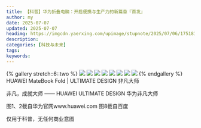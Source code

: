 ```yaml
---
title: 【科普】华为折叠电脑：开启便携与生产力的新篇章『首发』
author: my
date: 2025-07-07
updated: 2025-07-07
headimg: https://imgcdn.yaerxing.com/upimage/stupnote/2025/07/06/1751811429_19582208_7415.jpg
description: 
categories: [科技与未来]
tags: 
keywords: 
---
```


{% gallery stretch::6::two %}
![](https://imgcdn.yaerxing.com/upimage/stupnote/2025/07/06/1751811429_19582208_7415.jpg)
![](https://imgcdn.yaerxing.com/upimage/stupnote/2025/07/06/1751811430_19582208_6317.jpg)
![](https://imgcdn.yaerxing.com/upimage/stupnote/2025/07/06/1751811432_19582208_2944.jpg)
![](https://imgcdn.yaerxing.com/upimage/stupnote/2025/07/06/1751811433_19582208_1290.jpg)
![](https://imgcdn.yaerxing.com/upimage/stupnote/2025/07/06/1751811435_19582208_9056.jpg)
![](https://imgcdn.yaerxing.com/upimage/stupnote/2025/07/06/1751811436_19582208_8043.jpg)
![](https://imgcdn.yaerxing.com/upimage/stupnote/2025/07/06/1751811437_19582208_4368.jpg)
![](https://imgcdn.yaerxing.com/upimage/stupnote/2025/07/06/1751811439_19582208_2770.jpg)
{% endgallery %}
HUAWEI MateBook Fold | ULTIMATE DESIGN 非凡大师

非凡，成就大师    ——  HUAWEI ULTIMATE DESIGN  华为非凡大师

图1、2截自华为官网www.huawei.com
图8截自百度

仅用于科普，无任何商业意图

